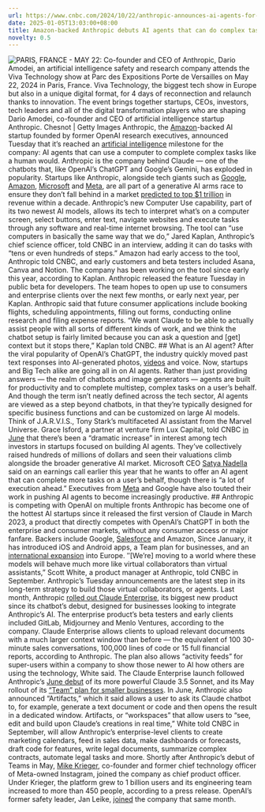 ```yaml
---
url: https://www.cnbc.com/2024/10/22/anthropic-announces-ai-agents-for-complex-tasks-racing-openai.html
date: 2025-01-05T13:03:00+08:00
title: Amazon-backed Anthropic debuts AI agents that can do complex tasks, racing against OpenAI, Microsoft and Google
novelty: 0.5
---
```

![PARIS, FRANCE - MAY 22: Co-founder and CEO of Anthropic, Dario Amodei, an artificial intelligence safety and research company attends the Viva Technology show at Parc des Expositions Porte de Versailles on May 22, 2024 in Paris, France. Viva Technology, the biggest tech show in Europe but also in a unique digital format, for 4 days of reconnection and relaunch thanks to innovation. The event brings together startups, CEOs, investors, tech leaders and all of the digital transformation players who are shaping](https://image.cnbcfm.com/api/v1/image/108017936-1723117355253-gettyimages-2154161015-_r7a3543_vjqaydsv.jpeg?v=1729540496&w=1858&h=1045&vtcrop=y) Dario Amodei, co-founder and CEO of artificial intelligence startup Anthropic. Chesnot | Getty Images Anthropic, the [Amazon](https://www.cnbc.com/quotes/AMZN/)\-backed AI startup founded by former OpenAI research executives, announced Tuesday that it’s reached an [artificial intelligence](https://www.cnbc.com/ai-artificial-intelligence/) milestone for the company: AI agents that can use a computer to complete complex tasks like a human would. Anthropic is the company behind Claude — one of the chatbots that, like OpenAI’s ChatGPT and Google’s Gemini, has exploded in popularity. Startups like Anthropic, alongside tech giants such as [Google](https://www.cnbc.com/quotes/GOOG/), [Amazon](https://www.cnbc.com/quotes/AMZN/), [Microsoft](https://www.cnbc.com/quotes/MSFT/) and [Meta](https://www.cnbc.com/quotes/META/), are all part of a generative AI arms race to ensure they don’t fall behind in a market [predicted to top $1 trillion](https://www.bloomberg.com/professional/insights/data/generative-ai-races-toward-1-3-trillion-in-revenue-by-2032/#:~:text=Generative%20AI%20is%20poised%20to,our%20proprietary%20market%2Dsizing%20model.) in revenue within a decade. Anthropic’s new Computer Use capability, part of its two newest AI models, allows its tech to interpret what’s on a computer screen, select buttons, enter text, navigate websites and execute tasks through any software and real-time internet browsing. The tool can “use computers in basically the same way that we do,” Jared Kaplan, Anthropic’s chief science officer, told CNBC in an interview, adding it can do tasks with “tens or even hundreds of steps.” Amazon had early access to the tool, Anthropic told CNBC, and early customers and beta testers included Asana, Canva and Notion. The company has been working on the tool since early this year, according to Kaplan. Anthropic released the feature Tuesday in public beta for developers. The team hopes to open up use to consumers and enterprise clients over the next few months, or early next year, per Kaplan. Anthropic said that future consumer applications include booking flights, scheduling appointments, filling out forms, conducting online research and filing expense reports. “We want Claude to be able to actually assist people with all sorts of different kinds of work, and we think the chatbot setup is fairly limited because you can ask a question and \[get\] context but it stops there,” Kaplan told CNBC. ## What is an AI agent? After the viral popularity of OpenAI’s ChatGPT, the industry quickly moved past text responses into AI-generated photos, [videos](https://www.cnbc.com/2024/02/15/after-chatgpts-viral-success-openai-is-now-getting-into-video.html) and voice. Now, startups and Big Tech alike are going all in on AI agents. Rather than just providing answers — the realm of chatbots and image generators — agents are built for productivity and to complete multistep, complex tasks on a user’s behalf. And though the term isn’t neatly defined across the tech sector, AI agents are viewed as a step beyond chatbots, in that they’re typically designed for specific business functions and can be customized on large AI models. Think of J.A.R.V.I.S., Tony Stark’s multifaceted AI assistant from the Marvel Universe. Grace Isford, a partner at venture firm Lux Capital, told CNBC [in June](https://www.cnbc.com/2024/06/07/after-chatgpt-and-the-rise-of-chatbots-investors-pour-into-ai-agents.html) that there’s been a “dramatic increase” in interest among tech investors in startups focused on building AI agents. They’ve collectively raised hundreds of millions of dollars and seen their valuations climb alongside the broader generative AI market. Microsoft CEO [Satya Nadella](https://www.cnbc.com/satya-nadella/) said on an earnings call earlier this year that he wants to offer an AI agent that can complete more tasks on a user’s behalf, though there is “a lot of execution ahead.” Executives from [Meta](https://www.cnbc.com/quotes/META/) and Google have also touted their work in pushing AI agents to become increasingly productive. ## Anthropic is competing with OpenAI on multiple fronts Anthropic has become one of the hottest AI startups since it released the first version of Claude in March 2023, a product that directly competes with OpenAI’s ChatGPT in both the enterprise and consumer markets, without any consumer access or major fanfare. Backers include Google, [Salesforce](https://www.cnbc.com/quotes/CRM/) and Amazon, Since January, it has introduced iOS and Android apps, a Team plan for businesses, and an [international expansion](https://www.cnbc.com/2024/05/13/amazon-backed-anthropic-launches-its-claude-ai-chatbot-across-europe.html) into Europe. ″\[We’re\] moving to a world where these models will behave much more like virtual collaborators than virtual assistants,” Scott White, a product manager at Anthropic, told CNBC in September. Anthropic’s Tuesday announcements are the latest step in its long-term strategy to build those virtual collaborators, or agents. Last month, Anthropic [rolled out Claude Enterprise](https://www.cnbc.com/2024/09/04/amazon-backed-anthropic-rolls-out-claude-enterprise-ai-for-big-business.html), its biggest new product since its chatbot’s debut, designed for businesses looking to integrate Anthropic’s AI. The enterprise product’s beta testers and early clients included GitLab, Midjourney and Menlo Ventures, according to the company. Claude Enterprise allows clients to upload relevant documents with a much larger context window than before — the equivalent of 100 30-minute sales conversations, 100,000 lines of code or 15 full financial reports, according to Anthropic. The plan also allows “activity feeds” for super-users within a company to show those newer to AI how others are using the technology, White said. The Claude Enterprise launch followed Anthropic’s [June debut](https://www.cnbc.com/2024/06/20/anthropic-claude-3point5-sonnet-ai-announced.html) of its more powerful Claude 3.5 Sonnet, and its May rollout of its [“Team” plan for smaller businesses](https://www.cnbc.com/2024/05/01/anthropic-iphone-ai-app-business-plan-to-compete-with-openai-announced.html). In June, Anthropic also announced “Artifacts,” which it said allows a user to ask its Claude chatbot to, for example, generate a text document or code and then opens the result in a dedicated window. Artifacts, or “workspaces” that allow users to “see, edit and build upon Claude’s creations in real time,” White told CNBC in September, will allow Anthropic’s enterprise-level clients to create marketing calendars, feed in sales data, make dashboards or forecasts, draft code for features, write legal documents, summarize complex contracts, automate legal tasks and more. Shortly after Anthropic’s debut of Teams in May, [Mike Krieger](https://www.cnbc.com/2024/05/15/instagram-co-founder-mike-krieger-joins-amazon-backed-anthropic.html), co-founder and former chief technology officer of Meta-owned Instagram, joined the company as chief product officer. Under Krieger, the platform grew to 1 billion users and its engineering team increased to more than 450 people, according to a press release. OpenAI’s former safety leader, Jan Leike, [joined](https://www.cnbc.com/2024/05/28/openai-safety-leader-jan-leike-joins-amazon-backed-anthropic.html) the company that same month.
